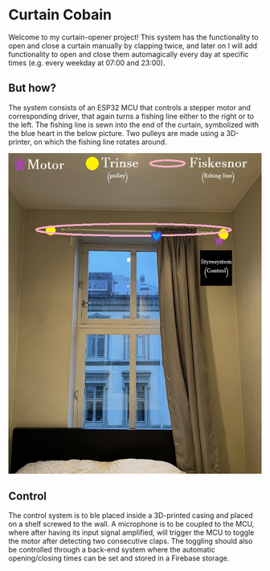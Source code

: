 # Curtain Cobain

Welcome to my curtain-opener project! This system has the functionality to open and close a curtain manually by clapping twice, and later on I will add functionality to open and close them automagically every day at specific times (e.g. every weekday at 07:00 and 23:00).

## But how?

The system consists of an ESP32 MCU that controls a stepper motor and corresponding driver, that again turns a fishing line either to the right or to the left. The fishing line is sewn into the end of the curtain, symbolized with the blue heart in the below picture. Two pulleys are made using a 3D-printer, on which the fishing line rotates around.

![Figure showing an overarching setup](first_edition_drawing.png)

## Control

The control system is to ble placed inside a 3D-printed casing and placed on a shelf screwed to the wall.
A microphone is to be coupled to the MCU, where after having its input signal amplified, will trigger the MCU to toggle the motor after detecting two consecutive claps. The toggling should also be controlled through a back-end system where the automatic opening/closing times can be set and stored in a Firebase storage.
